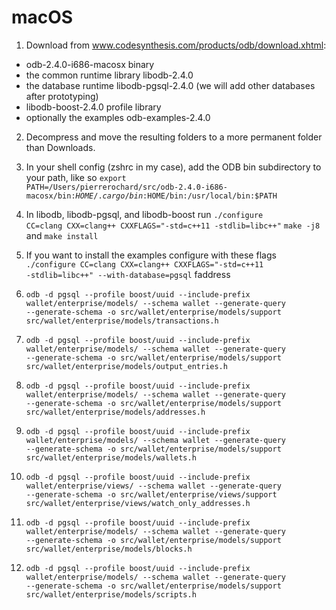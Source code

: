 macOS
==

1. Download from www.codesynthesis.com/products/odb/download.xhtml: 
 + odb-2.4.0-i686-macosx binary
 + the common runtime library libodb-2.4.0
 + the database runtime libodb-pgsql-2.4.0 (we will add other databases after prototyping)
 + libodb-boost-2.4.0 profile library
 + optionally the examples odb-examples-2.4.0 

2. Decompress and move the resulting folders to a more permanent folder than Downloads.

3. In your shell config (zshrc in my case), add the ODB bin subdirectory to your path, like so <code>export PATH=/Users/pierrerochard/src/odb-2.4.0-i686-macosx/bin:$HOME/.cargo/bin:$HOME/bin:/usr/local/bin:$PATH</code>

4. In libodb, libodb-pgsql, and libodb-boost run <code>./configure  CC=clang CXX=clang++ CXXFLAGS="-std=c++11 -stdlib=libc++"</code> <code>make -j8</code> and <code>make install</code>

5. If you want to install the examples configure with these flags <code>./configure  CC=clang CXX=clang++ CXXFLAGS="-std=c++11 -stdlib=libc++" --with-database=pgsql</code>
faddress
6. <code>odb -d pgsql --profile boost/uuid --include-prefix wallet/enterprise/models/ --schema wallet --generate-query --generate-schema -o src/wallet/enterprise/models/support src/wallet/enterprise/models/transactions.h</code>
7. <code>odb -d pgsql --profile boost/uuid --include-prefix wallet/enterprise/models/ --schema wallet --generate-query --generate-schema -o src/wallet/enterprise/models/support src/wallet/enterprise/models/output_entries.h</code>
8. <code>odb -d pgsql --profile boost/uuid --include-prefix wallet/enterprise/models/ --schema wallet --generate-query --generate-schema -o src/wallet/enterprise/models/support src/wallet/enterprise/models/addresses.h</code>
9. <code>odb -d pgsql --profile boost/uuid --include-prefix wallet/enterprise/models/ --schema wallet --generate-query --generate-schema -o src/wallet/enterprise/models/support src/wallet/enterprise/models/wallets.h</code>
10. <code>odb -d pgsql --profile boost/uuid --include-prefix wallet/enterprise/views/ --schema wallet --generate-query --generate-schema -o src/wallet/enterprise/views/support src/wallet/enterprise/views/watch_only_addresses.h</code>
11. <code>odb -d pgsql --profile boost/uuid --include-prefix wallet/enterprise/models/ --schema wallet --generate-query --generate-schema -o src/wallet/enterprise/models/support src/wallet/enterprise/models/blocks.h</code>
12. <code>odb -d pgsql --profile boost/uuid --include-prefix wallet/enterprise/models/ --schema wallet --generate-query --generate-schema -o src/wallet/enterprise/models/support src/wallet/enterprise/models/scripts.h</code>
